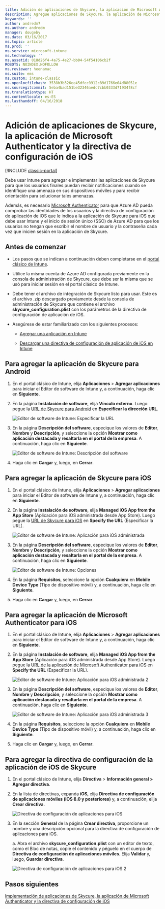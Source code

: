 ```yaml
---
title: Adición de aplicaciones de Skycure, la aplicación de Microsoft Authenticator y la directiva de configuración de iOS
description: Agregue aplicaciones de Skycure, la aplicación de Microsoft Authenticator y la directiva de configuración de iOS en el portal clásico de Intune.
keywords: ''
author: andredm7
ms.author: andredm
manager: dougeby
ms.date: 03/16/2017
ms.topic: article
ms.prod: ''
ms.service: microsoft-intune
ms.technology: ''
ms.assetid: 018d26f4-4a75-4e27-bb04-54f54106cb2f
ROBOTS: NOINDEX,NOFOLLOW
ms.reviewer: heenamac
ms.suite: ems
ms.custom: intune-classic
ms.openlocfilehash: 3538b3b326ee45dfcc0912c89d1766e04d88051e
ms.sourcegitcommit: 5eba4bad151be32346aedc7cbb0333d71934f8cf
ms.translationtype: HT
ms.contentlocale: es-ES
ms.lasthandoff: 04/16/2018
---
```

# <a name="add-skycure-apps-microsoft-authenticator-app-and-ios-configuration-policy"></a>Adición de aplicaciones de Skycure, la aplicación de Microsoft Authenticator y la directiva de configuración de iOS

[!INCLUDE [classic-portal](../includes/classic-portal.md)]

Debe usar Intune para agregar e implementar las aplicaciones de Skycure para que los usuarios finales puedan recibir notificaciones cuando se identifique una amenaza en sus dispositivos móviles y para recibir orientación para solucionar tales amenazas.

Además, es necesario [Microsoft Authenticator](https://docs.microsoft.com/azure/multi-factor-authentication/end-user/microsoft-authenticator-app-how-to) para que Azure AD pueda comprobar las identidades de los usuarios y la directiva de configuración de aplicación de iOS que le indica a la aplicación de Skycure para iOS que debe usar Intune y el inicio de sesión único (SSO) de Azure AD para que los usuarios no tengan que escribir el nombre de usuario y la contraseña cada vez que inicien sesión en la aplicación de Skycure.

## <a name="before-you-begin"></a>Antes de comenzar

-   Los pasos que se indican a continuación deben completarse en el [portal clásico de Intune](https://manage.microsoft.com/).

-   Utilice la misma cuenta de Azure AD configurada previamente en la consola de administración de Skycure, que debe ser la misma que se usó para iniciar sesión en el portal clásico de Intune.

-   Debe tener el archivo de integración de Skycure listo para usar. Este es el archivo .zip descargado previamente desde la consola de administración de Skycure que contiene el archivo **skycure\_configuration.plist** con los parámetros de la directiva de configuración de aplicación de iOS.

-   Asegúrese de estar familiarizado con los siguientes procesos:

    -   [Agregar una aplicación en Intune](/intune-classic/deploy-use/add-apps)

    -   [Descargar una directiva de configuración de aplicación de iOS en Intune](/intune-classic/deploy-use/configure-ios-apps-with-mobile-app-configuration-policies-in-microsoft-intune)

## <a name="to-add-the-skycure-app-for-android"></a>Para agregar la aplicación de Skycure para Android

1.  En el portal clásico de Intune, elija **Aplicaciones** &gt; **Agregar aplicaciones** para iniciar el Editor de software de Intune y, a continuación, haga clic en **Siguiente**.

2.  En la página **Instalación de software**, elija **Vínculo externo**. Luego pegue la [URL de Skycure para Android](https://play.google.com/store/apps/details?id=com.skycure.skycure) en **Especificar la dirección URL**.

    ![Editor de software de Intune: Especificar la URL](../media/mtp/skycure-add-apps-1.png)

3.  En la página **Descripción del software**, especique los valores de **Editor**, **Nombre** y **Descripción**, y seleccione la opción **Mostrar como aplicación destacada y resaltarla en el portal de la empresa**. A continuación, haga clic en **Siguiente**.

    ![Editor de software de Intune: Descripción del software](../media/mtp/skycure-add-apps-2.png)

4.  Haga clic en **Cargar** y, luego, en **Cerrar**.

## <a name="to-add-the-skycure-app-for-ios"></a>Para agregar la aplicación de Skycure para iOS

1.  En el portal clásico de Intune, elija **Aplicaciones** &gt; **Agregar aplicaciones** para iniciar el Editor de software de Intune y, a continuación, haga clic en **Siguiente**.

2.  En la página **Instalación de software**, elija **Managed iOS App from the App Store** (Aplicación para iOS administrada desde App Store). Luego pegue la [URL de Skycure para iOS](https://itunes.apple.com/us/app/skycure/id695620821?mt=8) en **Specify the URL** (Especificar la URL).

    ![Editor de software de Intune: Aplicación para iOS administrada](../media/mtp/skycure-add-apps-3.png)

3.  En la página **Descripción del software**, especique los valores de **Editor**, **Nombre** y **Descripción**, y seleccione la opción **Mostrar como aplicación destacada y resaltarla en el portal de la empresa**. A continuación, haga clic en **Siguiente**.

    ![Editor de software de Intune: Opciones](../media/mtp/skycure-add-apps-4.png)

4.  En la página **Requisitos**, seleccione la opción **Cualquiera** en **Mobile Device Type** (Tipo de dispositivo móvil) y, a continuación, haga clic en **Siguiente**.

5.  Haga clic en **Cargar** y, luego, en **Cerrar**.

## <a name="to-add-the-microsoft-authenticator-app-for-ios"></a>Para agregar la aplicación de Microsoft Authenticator para iOS

1.  En el portal clásico de Intune, elija **Aplicaciones** &gt; **Agregar aplicaciones** para iniciar el Editor de software de Intune y, a continuación, haga clic en **Siguiente**.

2.  En la página **Instalación de software**, elija **Managed iOS App from the App Store** (Aplicación para iOS administrada desde App Store). Luego pegue la [URL de la aplicación de Microsoft Authenticator para iOS](https://itunes.apple.com/us/app/microsoft-authenticator/id983156458?mt=8) en **Specify the URL** (Especificar la URL).

    ![Editor de software de Intune: Aplicación para iOS administrada 2](../media/mtp/skycure-add-apps-5.png)

3.  En la página **Descripción del software**, especique los valores de **Editor**, **Nombre** y **Descripción**, y seleccione la opción **Mostrar como aplicación destacada y resaltarla en el portal de la empresa**. A continuación, haga clic en **Siguiente**.

    ![Editor de software de Intune: Aplicación para iOS administrada 3](../media/mtp/skycure-add-apps-6.png)

4.  En la página **Requisitos**, seleccione la opción **Cualquiera** en **Mobile Device Type** (Tipo de dispositivo móvil) y, a continuación, haga clic en **Siguiente**.

5.  Haga clic en **Cargar** y, luego, en **Cerrar**.

## <a name="to-add-the-skycure-ios-app-configuration-policy"></a>Para agregar la directiva de configuración de la aplicación de iOS de Skycure

1.  En el portal clásico de Intune, elija **Directiva** &gt; **Información general &gt; Agregar directiva**.

2.  En la lista de directivas, expanda **iOS**, elija **Directiva de configuración de aplicaciones móviles (iOS 8.0 y posteriores)** y, a continuación, elija **Crear directiva**.

    ![Directiva de configuración de aplicaciones para iOS](../media/mtp/skycure-add-apps-7.png)

3.  En la sección **General** de la página **Crear directiva**, proporcione un nombre y una descripción opcional para la directiva de configuración de aplicaciones para iOS.

    a.  Abra el archivo **skycure\_configuration.plist** con un editor de texto, como el Bloc de notas, copie el contenido y péguelo en el cuerpo de **Directiva de configuración de aplicaciones móviles**. Elija **Validar** y, luego, **Guardar directiva**.

       ![Directiva de configuración de aplicaciones para iOS 2](../media/mtp/skycure-add-apps-8.png)

## <a name="next-steps"></a>Pasos siguientes

[Implementación de aplicaciones de Skycure, la aplicación de Microsoft Authenticator y la directiva de configuración de iOS](/intune-classic/deploy-use/deploy-skycure-apps-microsoft-authenticator-app-and-ios-app-configuration-policy)
